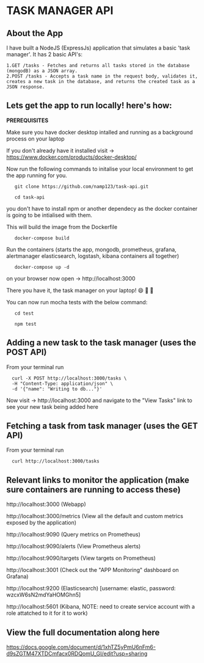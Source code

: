 # TASK MANAGER API

## About the App
  I have built a NodeJS (ExpressJs) application that simulates a basic 'task manager'. It has 2 basic API's:  
  
    1.GET /tasks - Fetches and returns all tasks stored in the database (mongodB) as a JSON array.  
    2.POST /tasks - Accepts a task name in the request body, validates it, creates a new task in the database, and returns the created task as a JSON response.

## Lets get the app to run locally! here's how: 
**PREREQUISITES**

  Make sure you have docker desktop intalled and running as a background process on your laptop  
  
  If you don't already have it installed visit -> https://www.docker.com/products/docker-desktop/  

Now run the following commands to initalise your local environment to get the app running for you.
```
   git clone https://github.com/namp123/task-api.git
```
```
   cd task-api
```
you don't have to install npm or another dependecy as the docker container is going to be intialised with them.  

This will build the image from the Dockerfile
```
   docker-compose build
```
Run the containers (starts the app, mongodb, prometheus, grafana, alertmanager elasticsearch, logstash, kibana containers all together)
```
   docker-compose up -d
```
on your browser now open -> http://localhost:3000

There you have it, the task manager on your laptop! :smile: :rocket: :tada:

You can now run mocha tests with the below command:
```
   cd test
```
```
   npm test
```

## Adding a new task to the task manager (uses the POST API)
From your terminal run  
```
  curl -X POST http://localhost:3000/tasks \
  -H "Content-Type: application/json" \
  -d '{"name": "Writing to db..."}'
```
Now visit -> http://localhost:3000 and navigate to the "View Tasks" link to see your new task being added here

## Fetching a task from task manager (uses the GET API)
From your terminal run  
```
  curl http://localhost:3000/tasks
```

## Relevant links to monitor the application (make sure containers are running to access these)  
http://localhost:3000 (Webapp)  

http://localhost:3000/metrics (View all the default and custom metrics exposed by the application)

http://localhost:9090 (Query metrics on Prometheus)  

http://localhost:9090/alerts (View Prometheus alerts)  

http://localhost:9090/targets (View targets on Prometheus)  

http://localhost:3001 (Check out the "APP Monitoring" dashboard on Grafana)  

http://localhost:9200 (Elasticsearch) [username: elastic, password: wzcxW6sN2mdYaHOMGhn5]

http://localhost:5601 (Kibana, NOTE: need to create service account with a role attatched to it for it to work)


## View the full documentation along here 

https://docs.google.com/document/d/1xhTZ5yPmU6nFm6-d9sZGTM47XTDCmfacx0RDQomU_GI/edit?usp=sharing










